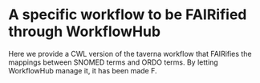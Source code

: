 # A specific workflow to be FAIRified through WorkflowHub
Here we provide a CWL version of the taverna workflow that FAIRifies the mappings between SNOMED terms and ORDO terms. By letting WorkflowHub manage it, it has been made F.
